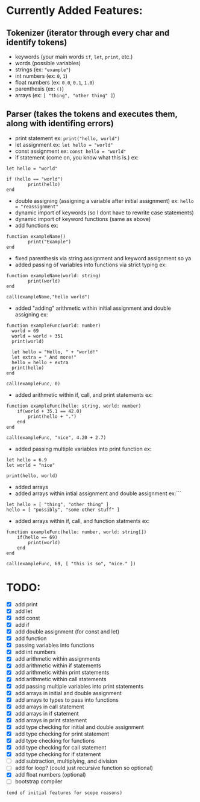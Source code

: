 # Currently Added Features:

## Tokenizer (iterator through every char and identify tokens)

- keywords (your main words `if`, `let`, `print`, etc.)
- words (possible variables)
- strings (ex: `"example"`)
- int numbers (ex: `0`, `1`)
- float numbers (ex: `0.0`, `0.1`, `1.0`)
- parenthesis (ex: `()`)
- arrays (ex: `[ "thing", "other thing" ]`)

## Parser (takes the tokens and executes them, along with identifing errors)

- print statement ex: `print("hello, world")`
- let assignment ex: `let hello = "world"`
- const assignment ex: `const hello = "world"`
- if statement (come on, you know what this is.) ex:

```SusCoding
let hello = "world"

if (hello == "world")
		print(hello)
end
```

- double assigning (assigning a variable after initial assignment) ex: `hello = "reassignment"`
- dynamic import of keywords (so I dont have to rewrite case statements)
- dynamic import of keyword functions (same as above)
- add functions ex:

```SusCoding
function exampleName()
		print("Example")
end
```

- fixed parenthesis via string assignment and keyword assignment so ya
- added passing of variables into functions via strict typing ex:

```SusCoding
function exampleName(world: string)
		print(world)
end

call(exampleName,"hello world")
```

- added "adding" arithmetic within initial assignment and double assigning ex:

```SusCoding
function exampleFunc(world: number)
  world = 69
  world = world + 351
  print(world)

  let hello = "Hello, " + "world!"
  let extra = " And more!"
  hello = hello + extra
  print(hello)
end

call(exampleFunc, 0)
```
- added arithmetic within if, call, and print statements ex:
```SusCoding
function exampleFunc(hello: string, world: number)
	if(world + 35.1 == 42.0)
		print(hello + ".")
	end
end

call(exampleFunc, "nice", 4.20 + 2.7)
```
- added passing multiple variables into print function ex:
```SusCoding
let hello = 6.9
let world = "nice"

print(hello, world)
```
- added arrays
- added arrays within intial assignment and double assignment ex:```
```SusCoding
let hello = [ "thing", "other thing" ]
hello = [ "possibly", "some other stuff" ]
```
- added arrays within if, call, and function statments ex:
```SusCoding
function exampleFunc(hello: number, world: string[])
	if(hello == 69)
		print(world)
	end
end

call(exampleFunc, 69, [ "this is so", "nice." ])
```

# TODO:

- [x] add print
- [x] add let
- [x] add const
- [x] add if
- [x] add double assignment (for const and let)
- [x] add function
- [x] passing variables into functions
- [x] add int numbers
- [x] add arithmetic within assignments
- [x] add arithmetic within if statements
- [x] add arithmetic within print statements
- [x] add arithmetic within call statements
- [x] add passing multiple variables into print statements
- [x] add arrays in initial and double assignment
- [x] add arrays to types to pass into functions
- [x] add arrays in call statement
- [x] add arrays in if statement
- [x] add arrays in print statement
- [x] add type checking for initial and double assignment
- [x] add type checking for print statement
- [x] add type checking for functions
- [x] add type checking for call statement
- [x] add type checking for if statement
- [ ] add subtraction, multiplying, and division
- [ ] add for loop? (could just recursive function so optional)
- [x] add float numbers (optional)
- [ ] bootstrap compiler

`(end of initial features for scope reasons)`

